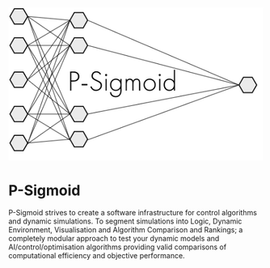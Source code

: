 
<p align="center">
<img src="https://github.com/eddymj96/P-Sigmoid/blob/master/Assets/P-Sigmoid.png"/> 
</p>

# P-Sigmoid


P-Sigmoid strives to create a software infrastructure for control algorithms and dynamic simulations. To segment simulations into Logic, Dynamic Environment, Visualisation and Algorithm Comparison and Rankings; a completely modular approach to test your dynamic models and AI/control/optimisation algorithms providing valid comparisons of computational efficiency and objective performance.  


